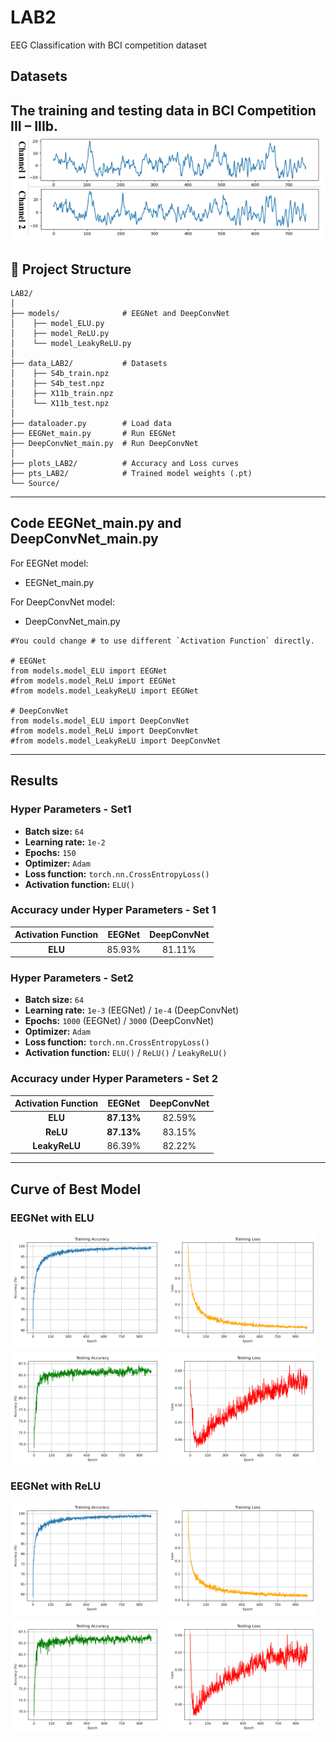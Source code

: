 # LAB2
EEG Classification with BCI competition dataset

## Datasets
The training and testing data in BCI Competition III – IIIb.
<img src="Source/prepare data.png" width="900">
---

## 📁 Project Structure
```
LAB2/
│
├── models/              # EEGNet and DeepConvNet
│    ├── model_ELU.py
│    ├── model_ReLU.py
│    └── model_LeakyReLU.py
│
├── data_LAB2/           # Datasets
│    ├── S4b_train.npz
│    ├── S4b_test.npz
│    ├── X11b_train.npz
│    └── X11b_test.npz
│ 
├── dataloader.py        # Load data
├── EEGNet_main.py       # Run EEGNet
├── DeepConvNet_main.py  # Run DeepConvNet
│
├── plots_LAB2/          # Accuracy and Loss curves
├── pts_LAB2/            # Trained model weights (.pt)
└── Source/              
```
---
## Code EEGNet_main.py and DeepConvNet_main.py
For EEGNet model:
- EEGNet_main.py

For DeepConvNet model:
- DeepConvNet_main.py
```
#You could change # to use different `Activation Function` directly.

# EEGNet
from models.model_ELU import EEGNet
#from models.model_ReLU import EEGNet
#from models.model_LeakyReLU import EEGNet

# DeepConvNet
from models.model_ELU import DeepConvNet
#from models.model_ReLU import DeepConvNet
#from models.model_LeakyReLU import DeepConvNet
```
---

## Results
### Hyper Parameters - Set1
- **Batch size:** `64`  
- **Learning rate:** `1e-2`  
- **Epochs:** `150`  
- **Optimizer:** `Adam`  
- **Loss function:** `torch.nn.CrossEntropyLoss()`  
- **Activation function:** `ELU()`
###  Accuracy under Hyper Parameters - Set 1
| Activation Function |  EEGNet  | DeepConvNet |
|:--------------------:|:----------:|:------------:|
| **ELU**        | 85.93% | 81.11% |
### Hyper Parameters - Set2
- **Batch size:** `64`  
- **Learning rate:** `1e-3` (EEGNet) / `1e-4` (DeepConvNet)
- **Epochs:** `1000` (EEGNet) / `3000` (DeepConvNet) 
- **Optimizer:** `Adam`  
- **Loss function:** `torch.nn.CrossEntropyLoss()`  
- **Activation function:** `ELU()` / `ReLU()` / `LeakyReLU()`
### Accuracy under Hyper Parameters - Set 2

| Activation Function |   EEGNet   | DeepConvNet |
|:--------------------:|:----------:|:------------:|
| **ELU**             | **87.13%** |   82.59% |
| **ReLU**        | **87.13%** |   83.15% |
| **LeakyReLU**              |   86.39%   |   82.22% |
---
## Curve of Best Model 

### EEGNet with ELU
<div style="display: flex; flex-wrap: wrap; gap: 10px;">
  <img src="plots_LAB2/ELU_EP1000_EEG_train_accuracy.png" width="240">
  <img src="plots_LAB2/ELU_EP1000_EEG_train_loss.png" width="240">
  <img src="plots_LAB2/ELU_EP1000_EEG_test_accuracy.png" width="240">
  <img src="plots_LAB2/ELU_EP1000_EEG_test_loss.png" width="240">
</div>

### EEGNet with ReLU
<div style="display: flex; flex-wrap: wrap; gap: 10px;">
  <img src="plots_LAB2/ReLU_EP1000_EEG_train_accuracy.png" width="240">
  <img src="plots_LAB2/ReLU_EP1000_EEG_train_loss.png" width="240">
  <img src="plots_LAB2/ReLU_EP1000_EEG_test_accuracy.png" width="240">
  <img src="plots_LAB2/ReLU_EP1000_EEG_test_loss.png" width="240">
</div>


